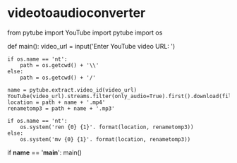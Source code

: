 # videotoaudioconverter
from pytube import YouTube
import pytube
import os

def main():
    video_url = input('Enter YouTube video URL: ')

    if os.name == 'nt':
        path = os.getcwd() + '\\'
    else:
        path = os.getcwd() + '/'

    name = pytube.extract.video_id(video_url)
    YouTube(video_url).streams.filter(only_audio=True).first().download(filename=name)
    location = path + name + '.mp4'
    renametomp3 = path + name + '.mp3'

    if os.name == 'nt':
        os.system('ren {0} {1}'. format(location, renametomp3))
    else:
        os.system('mv {0} {1}'. format(location, renametomp3))
    
if __name__ == '__main__':
    main()
